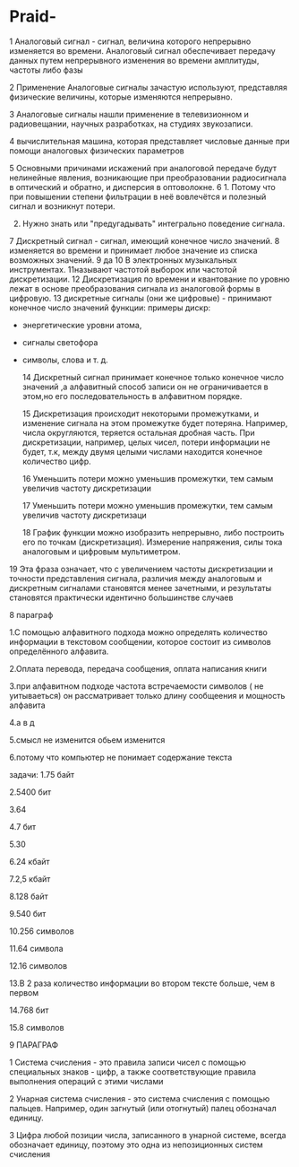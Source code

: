 # Praid-

1 Аналоговый сигнал - сигнал, величина которого непрерывно изменяется во времени. Аналоговый сигнал обеспечивает передачу данных путем непрерывного изменения во времени амплитуды, частоты либо фазы

2 Применение Аналоговые сигналы зачастую используют, представляя физические величины, которые изменяются непрерывно.

3 Аналоговые сигналы нашли применение в телевизионном и радиовещании, научных разработках, на студиях звукозаписи.

4  вычислительная машина, которая представляет числовые данные при помощи аналоговых физических параметров 

5 Основными причинами искажений при аналоговой передаче будут нелинейные явления, возникающие при преобразовании радиосигнала в оптический и обратно, и дисперсия в оптоволокне.
6 1. Потому что при повышении степени фильтрации в неё вовлечётся и полезный сигнал и возникнут потери.

 2. Нужно знать или "предугадывать" интегрально поведение сигнала.
    
7 Дискретный сигнал - сигнал, имеющий конечное число значений.
8 изменяется во времени и принимает любое значение из списка возможных значений.
9 да
10 В электронных музыкальных инструментах.
11называют частотой выборок или частотой дискретизации.
12 Дискретизация по времени и квантование по уровню лежат в основе преобразования сигнала из аналоговой формы в цифровую.
13 дискретные сигналы (они же цифровые) - принимают конечное число значений функции:
примеры дискр: 
- энергетические уровни атома, 
- сигналы светофора
- символы, слова и т. д.
  
  14 Дискретный сигнал принимает конечное только конечное число значений ,а алфавитный способ записи он не ограничивается в этом,но его последовательность в алфавитном порядке.
  
  15 Дискретизация происходит некоторыми промежутками, и изменение сигнала на этом промежутке будет потеряна. Например, числа округляются, теряется остальная дробная часть. При дискретизации, например, целых чисел, потери информации не будет, т.к, между двумя целыми числами находится конечное количество цифр.
  
  16 Уменьшить потери можно уменьшив промежутки, тем самым увеличив частоту дискретизации
  
  17 Уменьшить потери можно уменьшив промежутки, тем самым увеличив частоту дискретизаци
  
  18 График функции можно изобразить непрерывно, либо построить его по точкам (дискретизация).
Измерение напряжения, силы тока аналоговым и цифровым мультиметром.

19 Эта фраза означает, что с увеличением частоты дискретизации и точности представления сигнала, различия между аналоговым и дискретным сигналами становятся менее зачетными, и результаты становятся практически идентично
большинстве случаев

8 параграф 

1.С помощью алфавитного подхода можно определять количество информации в текстовом сообщении, которое состоит из символов определённого алфавита.

2.Оплата перевода, передача сообщения, оплата написания книги

3.при алфавитном подходе частота встречаемости символов ( не уитываеться) он рассматривает только длину сообщеения и мощность алфавита

4.а в д

5.смысл не изменится обьем изменится

6.потому что компьютер не понимает содержание текста

задачи:
1.75 байт

2.5400 бит

3.64

4.7 бит

5.30

6.24 кбайт

7.2,5 кбайт

8.128 байт

9.540 бит

10.256 символов

11.64 символа

12.16 символов

13.В 2 раза количество информации во втором тексте больше, чем в первом

14.768 бит

15.8 символов

9 ПАРАГРАФ

1 Система счисления - это правила записи чисел с помощью специальных знаков - цифр, а также соответствующие правила выполнения операций с этими числами

2 Унарная система счисления - это система счисления с помощью пальцев. Например, один загнутый (или отогнутый) палец обозначал единицу.

3 Цифра любой позиции числа, записанного в унарной системе, всегда обозначает единицу, поэтому это одна из непозиционных систем счисления
